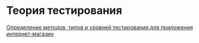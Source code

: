 # Теория тестирования
[Определение методов, типов и уровней тестирования для приложения интернет-магазин](https://docs.google.com/spreadsheets/d/1LsyRsASl9PS3Uj4SU1omtomJwP7ssLvpAuTtM57XqA4/edit#gid=0)
